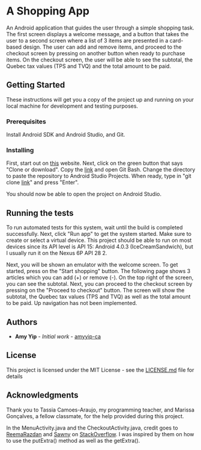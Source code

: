 # A Shopping App

An Android application that guides the user through a simple shopping task. The first screen displays a welcome message, and a button that  takes the user to a second screen where a list of 3 items are presented in a card-based design. The user can add and remove items, and proceed to the checkout screen by pressing on another button when ready to purchase items. On the checkout screen, the user will be able to see the subtotal, the Quebec tax values (TPS and TVQ) and the total amount to be paid.

## Getting Started

These instructions will get you a copy of the project up and running on your local machine for development and testing purposes. 

### Prerequisites

Install Android SDK and Android Studio, and Git.

### Installing

First, start out on [this](https://github.com/amyyip-ca/yipshop) website. 
Next, click on the green button that says "Clone or download". 
Copy the [link](https://github.com/aexmy/yipshop) and open Git Bash. 
Change the directory to paste the repository to Android Studio Projects. 
When ready, type in "git clone [link](https://github.com/amyyip-ca/yipshop)" and press "Enter". 

You should now be able to open the project on Android Studio.

## Running the tests

To run automated tests for this system, wait until the build is completed successfully. Next, click "Run app" to get the system started. Make sure to create or select a virtual device. This project should be able to run on most devices since its API level is API 15: Android 4.0.3 (IceCreamSandwich), but I usually run it on the Nexus 6P API 28 2.

Next, you will be shown an emulator with the welcome screen. To get started, press on the "Start shopping" button. The following page shows 3 articles which you can add (+) or remove (-). On the top right of the screen, you can see the subtotal. Next, you can proceed to the checkout screen by pressing on the "Proceed to checkout" button. The screen will show the subtotal, the Quebec tax values (TPS and TVQ) as well as the total amount to be paid. Up navigation has not been implemented.

## Authors

* **Amy Yip** - *Initial work* - [amyyip-ca](https://github.com/amyyip-ca)

## License

This project is licensed under the MIT License - see the [LICENSE.md](LICENSE.md) file for details

## Acknowledgments

Thank you to Tassia Camoes-Araujo, my programming teacher, and Marissa Gonçalves, a fellow classmate, for the help provided during this project.

In the MenuActivity.java and the CheckoutActivity.java, credit goes to [ReemaRazdan](https://stackoverflow.com/users/2194996/reemarazdan) and [Sawny](https://stackoverflow.com/users/996028/sawny) on [StackOverflow](https://stackoverflow.com/questions/5265913/how-to-use-putextra-and-getextra-for-string-data). I was inspired by them on how to use the putExtra() method as well as the getExtra().
